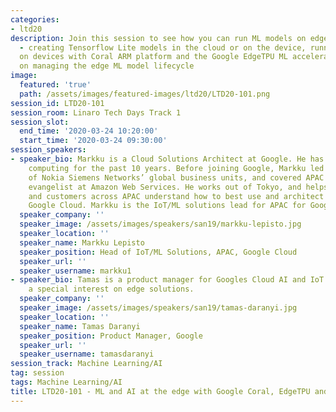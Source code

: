 ```yaml
---
categories:
- ltd20
description: Join this session to see how you can run ML models on edge devices. Including
  - creating Tensorflow Lite models in the cloud or on the device, running inference
  on devices with Coral ARM platform and the Google EdgeTPU ML accelerator, and thoughts
  on managing the edge ML model lifecycle
image:
  featured: 'true'
  path: /assets/images/featured-images/ltd20/LTD20-101.png
session_id: LTD20-101
session_room: Linaro Tech Days Track 1
session_slot:
  end_time: '2020-03-24 10:20:00'
  start_time: '2020-03-24 09:30:00'
session_speakers:
- speaker_bio: Markku is a Cloud Solutions Architect at Google. He has worked in cloud
    computing for the past 10 years. Before joining Google, Markku led the cloud architecture
    of Nokia Siemens Networks’ global business units, and covered APAC as a technology
    evangelist at Amazon Web Services. He works out of Tokyo, and helps developers
    and customers across APAC understand how to best use and architect solutions for
    Google Cloud. Markku is the IoT/ML solutions lead for APAC for Google Cloud.
  speaker_company: ''
  speaker_image: /assets/images/speakers/san19/markku-lepisto.jpg
  speaker_location: ''
  speaker_name: Markku Lepisto
  speaker_position: Head of IoT/ML Solutions, APAC, Google Cloud
  speaker_url: ''
  speaker_username: markku1
- speaker_bio: Tamas is a product manager for Googles Cloud AI and IoT products with
    a special interest on edge solutions.
  speaker_company: ''
  speaker_image: /assets/images/speakers/san19/tamas-daranyi.jpg
  speaker_location: ''
  speaker_name: Tamas Daranyi
  speaker_position: Product Manager, Google
  speaker_url: ''
  speaker_username: tamasdaranyi
session_track: Machine Learning/AI
tag: session
tags: Machine Learning/AI
title: LTD20-101 - ML and AI at the edge with Google Coral, EdgeTPU and Cloud Platform
---
```

